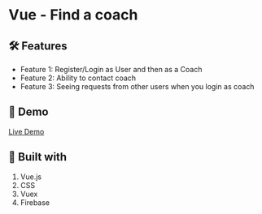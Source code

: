 # Vue - Find a coach 

## 🛠 Features
- Feature 1: Register/Login as User and then as a Coach   
- Feature 2: Ability to contact coach
- Feature 3: Seeing requests from other users when you login as coach

## 🚀 Demo
[Live Demo](https://vue-http-demo-2f1ee.web.app/)

## 🔧 Built with 
1. Vue.js
2. CSS
3. Vuex
4. Firebase
